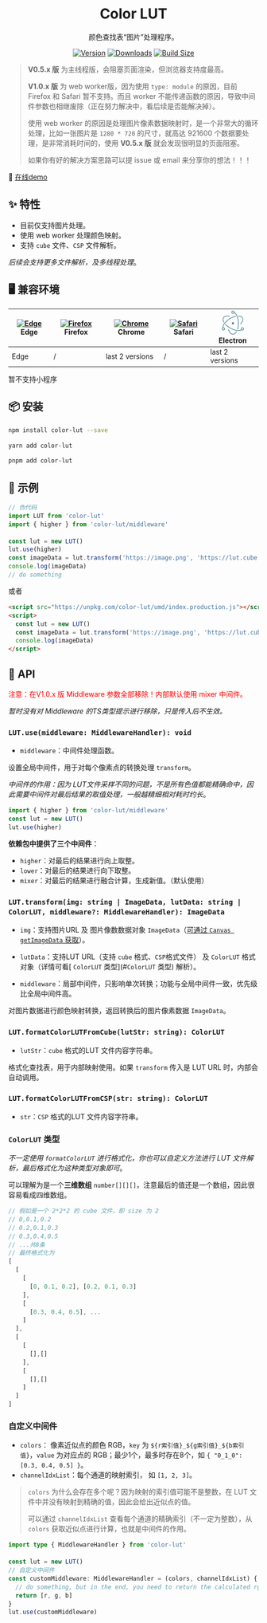 # <h1 align="center">Color LUT</h1>

<div align="center">

颜色查找表“图片”处理程序。

[![Version](https://img.shields.io/npm/v/color-lut?style=flat&colorA=000000&colorB=000000)](https://www.npmjs.com/package/color-lut)
[![Downloads](https://img.shields.io/npm/dt/color-lut.svg?style=flat&colorA=000000&colorB=000000)](https://www.npmjs.com/package/color-lut)
[![Build Size](https://img.shields.io/bundlephobia/minzip/color-lut?label=bundle%20size&style=flat&colorA=000000&colorB=000000)](https://bundlephobia.com/result?p=color-lut)

</div>



> **V0.5.x 版** 为主线程版，会阻塞页面渲染，但浏览器支持度最高。
>
> **V1.0.x 版** 为 web worker版，因为使用 `type: module` 的原因，目前 Firefox 和 Safari 暂不支持。而且 worker 不能传递函数的原因，导致中间件参数也相继废除（正在努力解决中，看后续是否能解决掉）。
>
> 使用 web worker 的原因是处理图片像素数据映射时，是一个非常大的循环处理，比如一张图片是 `1280 * 720` 的尺寸，就高达 921600 个数据要处理，是非常消耗时间的，使用 **V0.5.x 版** 就会发现很明显的页面阻塞。
>
> 如果你有好的解决方案思路可以提 issue 或 email 来分享你的想法！！！

📝 [在线demo](https://codepen.io/leezhian/pen/jOeQKPW)



## ✨ 特性

- 目前仅支持图片处理。
- 使用 web worker 处理颜色映射。
- 支持 `cube` 文件、`CSP` 文件解析。



*后续会支持更多文件解析，及多线程处理*。



## 🖥 兼容环境

| [![Edge](https://raw.githubusercontent.com/alrra/browser-logos/master/src/edge/edge_48x48.png)](http://godban.github.io/browsers-support-badges/) Edge | [![Firefox](https://raw.githubusercontent.com/alrra/browser-logos/master/src/firefox/firefox_48x48.png)](http://godban.github.io/browsers-support-badges/) Firefox | [![Chrome](https://raw.githubusercontent.com/alrra/browser-logos/master/src/chrome/chrome_48x48.png)](http://godban.github.io/browsers-support-badges/) Chrome | [![Safari](https://raw.githubusercontent.com/alrra/browser-logos/master/src/safari/safari_48x48.png)](http://godban.github.io/browsers-support-badges/) Safari | [![Electron](https://raw.githubusercontent.com/alrra/browser-logos/master/src/electron/electron_48x48.png)](http://godban.github.io/browsers-support-badges/) Electron |
| ------------------------------------------------------------ | ------------------------------------------------------------ | ------------------------------------------------------------ | ------------------------------------------------------------ | ------------------------------------------------------------ |
| Edge                                                         | /                                                            | last 2 versions                                              | /                                                            | last 2 versions                                              |

暂不支持小程序



## 📦 安装

```bash
npm install color-lut --save
```

```bash
yarn add color-lut
```

```bash
pnpm add color-lut
```



## 🔨 示例

```typescript
// 伪代码
import LUT from 'color-lut'
import { higher } from 'color-lut/middleware'

const lut = new LUT()
lut.use(higher)
const imageData = lut.transform('https://image.png', 'https://lut.cube')
console.log(imageData)
// do something
```

或者

```html
<script src="https://unpkg.com/color-lut/umd/index.production.js"></script>
<script>
  const lut = new LUT()
  const imageData = lut.transform('https://image.png', 'https://lut.cube')
  console.log(imageData)
</script>
```



## 🧰 API

<font color="ff0000">注意：在V1.0.x 版 Middleware 参数全部移除！内部默认使用 mixer 中间件。 
</font>

*暂时没有对 Middleware 的TS类型提示进行移除，只是传入后不生效。*



### `LUT.use(middleware: MiddlewareHandler): void` 

- `middleware`：中间件处理函数。



设置全局中间件，用于对每个像素点的转换处理 `transform`。

*中间件的作用：因为 LUT文件采样不同的问题，不是所有色值都能精确命中，因此需要中间件对最后结果的取值处理，一般越精细相对耗时约长*。

```typescript
import { higher } from 'color-lut/middleware'
const lut = new LUT()
lut.use(higher)
```

**依赖包中提供了三个中间件**：

- `higher`：对最后的结果进行向上取整。
- `lower`：对最后的结果进行向下取整。
- `mixer`：对最后的结果进行融合计算，生成新值。（默认使用）



### `LUT.transform(img: string | ImageData, lutData: string | ColorLUT, middleware?: MiddlewareHandler): ImageData`

- `img`：支持图片URL 及 图片像数数据对象 `ImageData`（[可通过 `Canvas getImageData` 获取](https://developer.mozilla.org/zh-CN/docs/Web/API/CanvasRenderingContext2D/getImageData)）。
- `lutData`：支持LUT URL（支持 `cube` 格式、`CSP`格式文件） 及 `ColorLUT` 格式对象（详情可看[ `ColorLUT` 类型](#`ColorLUT` 类型) 解析）。

- `middleware`：局部中间件，只影响单次转换；功能与全局中间件一致，优先级比全局中间件高。



对图片数据进行颜色映射转换，返回转换后的图片像素数据 `ImageData`。



### `LUT.formatColorLUTFromCube(lutStr: string): ColorLUT`

- `lutStr`：`cube` 格式的LUT 文件内容字符串。



格式化查找表，用于内部映射使用。如果 `transform` 传入是 LUT URL 时，内部会自动调用。



### `LUT.formatColorLUTFromCSP(str: string): ColorLUT`

- `str`：`CSP` 格式的LUT 文件内容字符串。



### `ColorLUT` 类型

*不一定使用 `formatColorLUT` 进行格式化，你也可以自定义方法进行 LUT 文件解析，最后格式化为这种类型对象即可*。

可以理解为是一个**三维数组** `number[][][]`，注意最后的值还是一个数组，因此很容易看成四维数组。

```js
// 假如是一个 2*2*2 的 cube 文件，即 size 为 2
// 0,0.1,0.2
// 0.2,0.1,0.3
// 0.3,0.4,0.5
// ...共8条
// 最终格式化为
[
  [
    [
      [0, 0.1, 0.2], [0.2, 0.1, 0.3]
    ],
    [
      [0.3, 0.4, 0.5], ...
    ]
  ],
  [
    [
      [],[]
    ],
    [
      [],[]
    ]
  ]
]
```



### 自定义中间件

- `colors`： 像素近似点的颜色 RGB，`key` 为 `${r索引值}_${g索引值}_${b索引值}`，`value` 为对应点的 RGB；最少1个，最多时存在8个，如 `{ "0_1_0": [0.3, 0.4, 0.5] }`。
- `channelIdxList`：每个通道的映射索引， 如 `[1, 2, 3]`。

> `colors` 为什么会存在多个呢？因为映射的索引值可能不是整数，在 LUT 文件中并没有映射到精确的值，因此会给出近似点的值。
>
> 可以通过 `channelIdxList` 查看每个通道的精确索引（不一定为整数），从 `colors` 获取近似点进行计算，也就是中间件的作用。



```typescript
import type { MiddlewareHandler } from 'color-lut'

const lut = new LUT()
// 自定义中间件
const customMiddleware: MiddlewareHandler = (colors, channelIdxList) {
  // do something, but in the end, you need to return the calculated rgb value
  return [r, g, b]
}
lut.use(customMiddleware)
```


